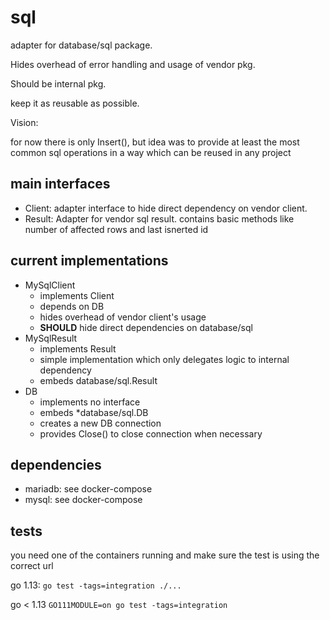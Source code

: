 # sql

adapter for database/sql package.

Hides overhead of error handling and usage of vendor pkg.

Should be internal pkg.

keep it as reusable as possible.

Vision:

for now there is only Insert(), but idea was to provide at least the most common sql operations in a way 
which can be reused in any project

## main interfaces

- Client: adapter interface to hide direct dependency on vendor client.
- Result: Adapter for vendor sql result. contains basic methods like number of affected rows and last isnerted id


## current implementations

- MySqlClient
    - implements Client
    - depends on DB
    - hides overhead of vendor client's usage
    - **SHOULD** hide direct dependencies on database/sql
- MySqlResult
    - implements Result
    - simple implementation which only delegates logic to internal dependency
    - embeds database/sql.Result
- DB
    - implements no interface
    - embeds *database/sql.DB
    - creates a new DB connection
    - provides Close() to close connection when necessary
    
## dependencies

- mariadb: see docker-compose
- mysql: see docker-compose

## tests
you need one of the containers running and make sure the test is using the correct url


go 1.13: `go test -tags=integration ./...`

go < 1.13 `GO111MODULE=on go test -tags=integration`
